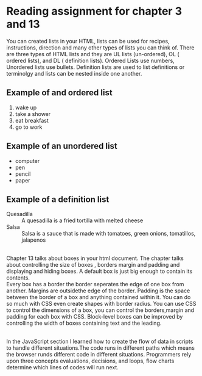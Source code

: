 # Reading assignment for chapter 3 and 13

You can created lists in your HTML, lists can be used for recipes, instructions, direction and many other types of lists you can think of. There are three types of HTML lists and they are UL lists (un-ordered), OL ( ordered lists), and DL ( definition lists). Ordered Lists use numbers, Unordered lists use bullets. Definition lists are used to list definitions or terminolgy and lists can be nested inside one another.

## Example of and ordered list

<ol>
<li> wake up </li>
<li> take a shower </li>
<li> eat breakfast </li>
<li> go to work </li>
</ol>

## Example of an unordered list

<ul>
<li>computer</li>
<li>pen</li>
<li>pencil</li>
<li>paper</li>
</ul>

## Example of a definition list
<dl>
<dt>Quesadilla</dt>
<dd> A quesadilla is a fried tortilla with melted cheese</dd>
<dt>Salsa</dt>
<dd> Salsa is a sauce that is made with tomatoes, green onions, tomatillos, jalapenos</dd>

<br> Chapter 13 talks about boxes in your html document. The chapter talks about controlling the size of boxes , borders margin and padding and displaying and hiding boxes. A default box is just big enough to contain its contents.</br>
Every box has a border the border seperates the edge of one box from another. Margins are outsidethe edge of the border. Padding is the space between the border of a box and anything contained within it. You can do so much with CSS even create shapes with border radius. You can use CSS to control the dimensions of a box, you can control the borders,margin and padding for each box with CSS. Block-level boxes can be improved by controlling the width of boxes containing text and the leading.

<br> In  the JavaScript section I learned how to create the flow of data in scripts to handle different situations.The code runs in different paths which means the browser runds different code in different situations. Programmers rely upon three concepts evaluations, decisions, and loops, flow charts determine which lines of codes will run next.</br>



